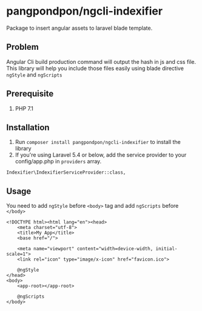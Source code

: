 # pangpondpon/ngcli-indexifier

Package to insert angular assets to laravel blade template.

## Problem
Angular Cli build production command will output the hash in js and css file. This library will help you include those files easily using blade directive `ngStyle` and `ngScripts`

## Prerequisite
1. PHP 7.1

## Installation
1. Run `composer install pangpondpon/ngcli-indexifier` to install the library
2. If you're using Laravel 5.4 or below, add the service provider to your config/app.php in `providers` array.
```
Indexifier\IndexifierServiceProvider::class,
```

## Usage
You need to add `ngStyle` before `<body>` tag and add `ngScripts` before `</body>`
```
<!DOCTYPE html><html lang="en"><head>
    <meta charset="utf-8">
    <title>My App</title>
    <base href="/">

    <meta name="viewport" content="width=device-width, initial-scale=1">
    <link rel="icon" type="image/x-icon" href="favicon.ico">
    
    @ngStyle
</head>
<body>
    <app-root></app-root>
    
    @ngScripts
</body>
```